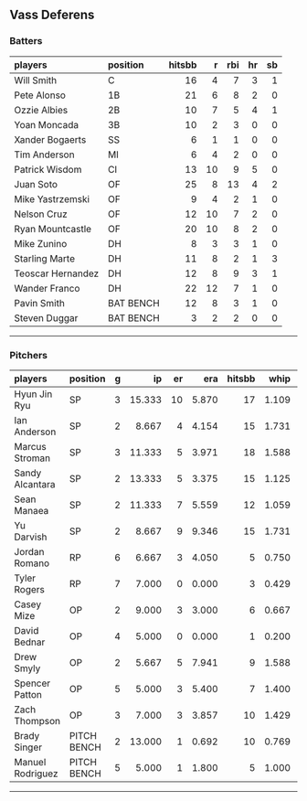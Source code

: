 ## Vass Deferens

### Batters

 
|players           |position  | hitsbb|  r| rbi| hr| sb| 
|:-----------------|:---------|------:|--:|---:|--:|--:| 
|Will Smith        |C         |     16|  4|   7|  3|  1| 
|Pete Alonso       |1B        |     21|  6|   8|  2|  0| 
|Ozzie Albies      |2B        |     10|  7|   5|  4|  1| 
|Yoan Moncada      |3B        |     10|  2|   3|  0|  0| 
|Xander Bogaerts   |SS        |      6|  1|   1|  0|  0| 
|Tim Anderson      |MI        |      6|  4|   2|  0|  0| 
|Patrick Wisdom    |CI        |     13| 10|   9|  5|  0| 
|Juan Soto         |OF        |     25|  8|  13|  4|  2| 
|Mike Yastrzemski  |OF        |      9|  4|   2|  1|  0| 
|Nelson Cruz       |OF        |     12| 10|   7|  2|  0| 
|Ryan Mountcastle  |OF        |     20| 10|   8|  2|  0| 
|Mike Zunino       |DH        |      8|  3|   3|  1|  0| 
|Starling Marte    |DH        |     11|  8|   2|  1|  3| 
|Teoscar Hernandez |DH        |     12|  8|   9|  3|  1| 
|Wander Franco     |DH        |     22| 12|   7|  1|  0| 
|Pavin Smith       |BAT BENCH |     12|  8|   3|  1|  0| 
|Steven Duggar     |BAT BENCH |      3|  2|   2|  0|  0| 


* * *

### Pitchers

 
|players          |position    |  g|     ip| er|   era| hitsbb|  whip| so|  w| sv| 
|:----------------|:-----------|--:|------:|--:|-----:|------:|-----:|--:|--:|--:| 
|Hyun Jin Ryu     |SP          |  3| 15.333| 10| 5.870|     17| 1.109| 16|  1|  0| 
|Ian Anderson     |SP          |  2|  8.667|  4| 4.154|     15| 1.731|  0|  1|  0| 
|Marcus Stroman   |SP          |  3| 11.333|  5| 3.971|     18| 1.588|  7|  0|  0| 
|Sandy Alcantara  |SP          |  2| 13.333|  5| 3.375|     15| 1.125| 18|  1|  0| 
|Sean Manaea      |SP          |  2| 11.333|  7| 5.559|     12| 1.059| 14|  0|  0| 
|Yu Darvish       |SP          |  2|  8.667|  9| 9.346|     15| 1.731|  9|  0|  0| 
|Jordan Romano    |RP          |  6|  6.667|  3| 4.050|      5| 0.750|  8|  2|  3| 
|Tyler Rogers     |RP          |  7|  7.000|  0| 0.000|      3| 0.429|  7|  1|  1| 
|Casey Mize       |OP          |  2|  9.000|  3| 3.000|      6| 0.667|  6|  0|  0| 
|David Bednar     |OP          |  4|  5.000|  0| 0.000|      1| 0.200|  9|  0|  1| 
|Drew Smyly       |OP          |  2|  5.667|  5| 7.941|      9| 1.588|  6|  0|  0| 
|Spencer Patton   |OP          |  5|  5.000|  3| 5.400|      7| 1.400|  2|  0|  1| 
|Zach Thompson    |OP          |  3|  7.000|  3| 3.857|     10| 1.429|  2|  0|  0| 
|Brady Singer     |PITCH BENCH |  2| 13.000|  1| 0.692|     10| 0.769| 11|  1|  0| 
|Manuel Rodriguez |PITCH BENCH |  5|  5.000|  1| 1.800|      5| 1.000|  1|  1|  0| 


* * *


